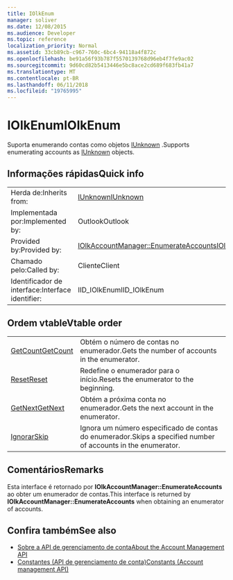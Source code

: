 ```yaml
---
title: IOlkEnum
manager: soliver
ms.date: 12/08/2015
ms.audience: Developer
ms.topic: reference
localization_priority: Normal
ms.assetid: 33cb89cb-c967-760c-6bc4-94118a4f872c
ms.openlocfilehash: be91a56f93b787f5570139768d96eb4f7fe9ac02
ms.sourcegitcommit: 9d60cd82b5413446e5bc8ace2cd689f683fb41a7
ms.translationtype: MT
ms.contentlocale: pt-BR
ms.lasthandoff: 06/11/2018
ms.locfileid: "19765995"
---
```

# <a name="iolkenum"></a><span data-ttu-id="388f4-102">IOlkEnum</span><span class="sxs-lookup"><span data-stu-id="388f4-102">IOlkEnum</span></span>

<span data-ttu-id="388f4-103">Suporta enumerando contas como objetos [IUnknown](http://msdn.microsoft.com/library/com.iunknown%28Office.15%29.aspx) .</span><span class="sxs-lookup"><span data-stu-id="388f4-103">Supports enumerating accounts as [IUnknown](http://msdn.microsoft.com/library/com.iunknown%28Office.15%29.aspx) objects.</span></span> 
  
## <a name="quick-info"></a><span data-ttu-id="388f4-104">Informações rápidas</span><span class="sxs-lookup"><span data-stu-id="388f4-104">Quick info</span></span>

|||
|:-----|:-----|
|<span data-ttu-id="388f4-105">Herda de:</span><span class="sxs-lookup"><span data-stu-id="388f4-105">Inherits from:</span></span>  <br/> |[<span data-ttu-id="388f4-106">IUnknown</span><span class="sxs-lookup"><span data-stu-id="388f4-106">IUnknown</span></span>](http://msdn.microsoft.com/library/33f1d79a-33fc-4ce5-a372-e08bda378332%28Office.15%29.aspx) <br/> |
|<span data-ttu-id="388f4-107">Implementada por:</span><span class="sxs-lookup"><span data-stu-id="388f4-107">Implemented by:</span></span>  <br/> |<span data-ttu-id="388f4-108">Outlook</span><span class="sxs-lookup"><span data-stu-id="388f4-108">Outlook</span></span>  <br/> |
|<span data-ttu-id="388f4-109">Provided by:</span><span class="sxs-lookup"><span data-stu-id="388f4-109">Provided by:</span></span>  <br/> |[<span data-ttu-id="388f4-110">IOlkAccountManager::EnumerateAccounts</span><span class="sxs-lookup"><span data-stu-id="388f4-110">IOlkAccountManager::EnumerateAccounts</span></span>](iolkaccountmanager-enumerateaccounts.md) <br/> |
|<span data-ttu-id="388f4-111">Chamado pelo:</span><span class="sxs-lookup"><span data-stu-id="388f4-111">Called by:</span></span>  <br/> |<span data-ttu-id="388f4-112">Cliente</span><span class="sxs-lookup"><span data-stu-id="388f4-112">Client</span></span>  <br/> |
|<span data-ttu-id="388f4-113">Identificador de interface:</span><span class="sxs-lookup"><span data-stu-id="388f4-113">Interface identifier:</span></span>  <br/> |<span data-ttu-id="388f4-114">IID_IOlkEnum</span><span class="sxs-lookup"><span data-stu-id="388f4-114">IID_IOlkEnum</span></span>  <br/> |
   
## <a name="vtable-order"></a><span data-ttu-id="388f4-115">Ordem vtable</span><span class="sxs-lookup"><span data-stu-id="388f4-115">Vtable order</span></span>

|||
|:-----|:-----|
|[<span data-ttu-id="388f4-116">GetCount</span><span class="sxs-lookup"><span data-stu-id="388f4-116">GetCount</span></span>](iolkenum-getcount.md) <br/> |<span data-ttu-id="388f4-117">Obtém o número de contas no enumerador.</span><span class="sxs-lookup"><span data-stu-id="388f4-117">Gets the number of accounts in the enumerator.</span></span>  <br/> |
|[<span data-ttu-id="388f4-118">Reset</span><span class="sxs-lookup"><span data-stu-id="388f4-118">Reset</span></span>](iolkenum-reset.md) <br/> |<span data-ttu-id="388f4-119">Redefine o enumerador para o início.</span><span class="sxs-lookup"><span data-stu-id="388f4-119">Resets the enumerator to the beginning.</span></span>  <br/> |
|[<span data-ttu-id="388f4-120">GetNext</span><span class="sxs-lookup"><span data-stu-id="388f4-120">GetNext</span></span>](iolkenum-getnext.md) <br/> |<span data-ttu-id="388f4-121">Obtém a próxima conta no enumerador.</span><span class="sxs-lookup"><span data-stu-id="388f4-121">Gets the next account in the enumerator.</span></span>  <br/> |
|[<span data-ttu-id="388f4-122">Ignorar</span><span class="sxs-lookup"><span data-stu-id="388f4-122">Skip</span></span>](iolkenum-skip.md) <br/> |<span data-ttu-id="388f4-123">Ignora um número especificado de contas do enumerador.</span><span class="sxs-lookup"><span data-stu-id="388f4-123">Skips a specified number of accounts in the enumerator.</span></span>  <br/> |
   
## <a name="remarks"></a><span data-ttu-id="388f4-124">Comentários</span><span class="sxs-lookup"><span data-stu-id="388f4-124">Remarks</span></span>

<span data-ttu-id="388f4-125">Esta interface é retornado por **IOlkAccountManager::EnumerateAccounts** ao obter um enumerador de contas.</span><span class="sxs-lookup"><span data-stu-id="388f4-125">This interface is returned by **IOlkAccountManager::EnumerateAccounts** when obtaining an enumerator of accounts.</span></span> 
  
## <a name="see-also"></a><span data-ttu-id="388f4-126">Confira também</span><span class="sxs-lookup"><span data-stu-id="388f4-126">See also</span></span>

- [<span data-ttu-id="388f4-127">Sobre a API de gerenciamento de conta</span><span class="sxs-lookup"><span data-stu-id="388f4-127">About the Account Management API</span></span>](about-the-account-management-api.md) 
- [<span data-ttu-id="388f4-128">Constantes (API de gerenciamento de conta)</span><span class="sxs-lookup"><span data-stu-id="388f4-128">Constants (Account management API)</span></span>](constants-account-management-api.md)

